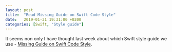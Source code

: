 ```yaml
---
layout: post
title:  "Read Missing Guide on Swift Code Style"
date:   2019-01-31 19:31:00 +0200
categories: [Swift, "Style guide"]
---
```

It seems non only I have thought last week about which Swift style guide we use - [Missing Guide on Swift Code Style](http://www.vadimbulavin.com/swift-code-style/).

